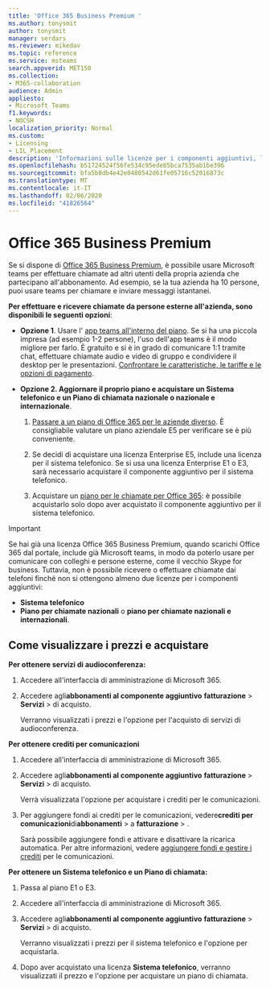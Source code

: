 ```yaml
---
title: 'Office 365 Business Premium '
ms.author: tonysmit
author: tonysmit
manager: serdars
ms.reviewer: mikedav
ms.topic: reference
ms.service: msteams
search.appverid: MET150
ms.collection:
- M365-collaboration
audience: Admin
appliesto:
- Microsoft Teams
f1.keywords:
- NOCSH
localization_priority: Normal
ms.custom:
- Licensing
- LIL_Placement
description: 'Informazioni sulle licenze per i componenti aggiuntivi, le caratteristiche e su come acquistare piani di Office 365 Business Premium. '
ms.openlocfilehash: b51724524f56fe534c95ede85bca7535ab1be396
ms.sourcegitcommit: bfa5b8db4e42e0480542d61fe05716c52016873c
ms.translationtype: MT
ms.contentlocale: it-IT
ms.lasthandoff: 02/06/2020
ms.locfileid: "41826564"
---
```

# <a name="office-365-business-premium"></a>Office 365 Business Premium

Se si dispone di [Office 365 Business Premium](https://products.office.com/en/business/office-365-business-premium), è possibile usare Microsoft teams per effettuare chiamate ad altri utenti della propria azienda che partecipano all'abbonamento. Ad esempio, se la tua azienda ha 10 persone, puoi usare teams per chiamare e inviare messaggi istantanei.


**Per effettuare e ricevere chiamate da persone esterne all'azienda, sono disponibili le seguenti opzioni**:

- **Opzione 1**. Usare l' [app teams all'interno del piano](https://products.office.com/microsoft-teams/free). Se si ha una piccola impresa (ad esempio 1-2 persone), l'uso dell'app teams è il modo migliore per farlo. È gratuito e si è in grado di comunicare 1:1 tramite chat, effettuare chiamate audio e video di gruppo e condividere il desktop per le presentazioni. [Confrontare le caratteristiche, le tariffe e le opzioni di pagamento](https://products.office.com/microsoft-teams/free).

- **Opzione 2. Aggiornare il proprio piano e acquistare un Sistema telefonico e un Piano di chiamata nazionale o nazionale e internazionale**.

    1. [Passare a un piano di Office 365 per le aziende diverso](https://support.office.com/article/73318661-8f33-478b-bcc7-fb8d69dbb22a). È consigliabile valutare un piano aziendale E5 per verificare se è più conveniente.

    2. Se decidi di acquistare una licenza Enterprise E5, include una licenza per il sistema telefonico. Se si usa una licenza Enterprise E1 o E3, sarà necessario acquistare il componente aggiuntivo per il sistema telefonico.
    
    3. Acquistare un [piano per le chiamate per Office 365](../calling-plans-for-office-365.md): è possibile acquistarlo solo dopo aver acquistato il componente aggiuntivo per il sistema telefonico.


 > [!IMPORTANT]
 > Se hai già una licenza Office 365 Business Premium, quando scarichi Office 365 dal portale, include già Microsoft teams, in modo da poterlo usare per comunicare con colleghi e persone esterne, come il vecchio Skype for business. Tuttavia, non è possibile ricevere o effettuare chiamate dai telefoni finché non si ottengono almeno due licenze per i componenti aggiuntivi:
 >- **Sistema telefonico**
 >- **Piano per chiamate nazionali** o **piano per chiamate nazionali e internazionali**.

## <a name="how-to-see-prices-and-buy"></a>Come visualizzare i prezzi e acquistare
<a name="bkmk_buypremium"> </a>

 **Per ottenere servizi di audioconferenza:**

1. Accedere all'interfaccia di amministrazione di Microsoft 365.

2. Accedere agli**abbonamenti al componente aggiuntivo** **fatturazione** > **Servizi** > di acquisto.

   Verranno visualizzati i prezzi e l'opzione per l'acquisto di servizi di audioconferenza.

**Per ottenere crediti per comunicazioni**

1. Accedere all'interfaccia di amministrazione di Microsoft 365.

2. Accedere agli**abbonamenti al componente aggiuntivo** **fatturazione** > **Servizi** > di acquisto.

   Verrà visualizzata l'opzione per acquistare i crediti per le comunicazioni.

3. Per aggiungere fondi ai crediti per le comunicazioni, vedere**crediti per comunicazioni**di**abbonamenti** > a **fatturazione** > .

    Sarà possibile aggiungere fondi e attivare e disattivare la ricarica automatica. Per altre informazioni, vedere [aggiungere fondi e gestire i crediti](../add-funds-and-manage-communications-credits.md) per le comunicazioni. 


**Per ottenere un Sistema telefonico e un Piano di chiamata:**

1. Passa al piano E1 o E3.

2. Accedere all'interfaccia di amministrazione di Microsoft 365.

3. Accedere agli**abbonamenti al componente aggiuntivo** **fatturazione** > **Servizi** > di acquisto.

    Verranno visualizzati i prezzi per il sistema telefonico e l'opzione per acquistarla.

4. Dopo aver acquistato una licenza **Sistema telefonico**, verranno visualizzati il prezzo e l'opzione per acquistare un piano di chiamata.
